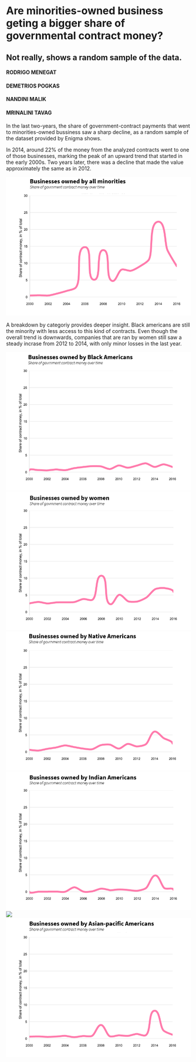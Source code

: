 # Are minorities-owned business geting a bigger share of governmental contract money?
## Not really, shows a random sample of the data.
#### RODRIGO MENEGAT
#### DEMETRIOS POGKAS
#### NANDINI MALIK
#### MRINALINI TAVAG

In the last two-years, the share of government-contract payments that went to minorities-owned bussiness saw a sharp decline, as a random sample of the dataset provided by Enigma shows.

In 2014, around 22% of the money from the analyzed contracts went to one of those businesses, marking the peak of an upward trend that started in the early 2000s. Two years later, there was a decline that made the value approximately the same as in 2012.

<img style="float: center;" src="all-minorities.png">

A breakdown by categoriy provides deeper insight. Black americans are still the minority with less access to this kind of contracts.
Even though the overall trend is downwards, companies that are ran by women still saw a steady incrase from 2012 to 2014, with only minor losses in the last year.

<img style="float: center;" src="black-americans.png">
<img style="float: center;" src="women.png">
<img style="float: center;" src="native-americans.png">
<img style="float: center;" src="indian-americans.png">
<img style="float: center;" src="south-asian-americans.png">
<img style="float: center;" src="asian-pacific.png">



